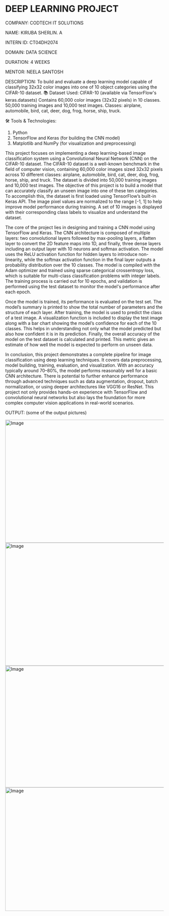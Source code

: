 # DEEP LEARNING PROJECT

COMPANY: CODTECH IT SOLUTIONS

NAME: KIRUBA SHERLIN. A

INTERN ID: CT04DH2074

DOMAIN: DATA SCIENCE

DURATION: 4 WEEKS

MENTOR: NEELA SANTOSH

DESCRIPTION:
To build and evaluate a deep learning model capable of classifying 32x32 color images into one of 10 object categories using the CIFAR-10 dataset.
📚 Dataset Used:
CIFAR-10 (available via TensorFlow's keras.datasets) Contains 60,000 color images (32x32 pixels) in 10 classes. 50,000 training images and 10,000 test images.
Classes: airplane, automobile, bird, cat, deer, dog, frog, horse, ship, truck.

🛠️ Tools & Technologies:
1) Python
2) TensorFlow and Keras (for building the CNN model)
3) Matplotlib and NumPy (for visualization and preprocessing)

This project focuses on implementing a deep learning-based image classification system using a Convolutional Neural Network (CNN) on the CIFAR-10 dataset. The CIFAR-10 dataset is a well-known benchmark in the field of computer vision, containing 60,000 color images sized 32x32 pixels across 10 different classes: airplane, automobile, bird, cat, deer, dog, frog, horse, ship, and truck. The dataset is divided into 50,000 training images and 10,000 test images. The objective of this project is to build a model that can accurately classify an unseen image into one of these ten categories. To accomplish this, the dataset is first loaded using TensorFlow’s built-in Keras API. The image pixel values are normalized to the range [-1, 1] to help improve model performance during training. A set of 10 images is displayed with their corresponding class labels to visualize and understand the dataset.

The core of the project lies in designing and training a CNN model using TensorFlow and Keras. The CNN architecture is composed of multiple layers: two convolutional layers followed by max-pooling layers, a flatten layer to convert the 2D feature maps into 1D, and finally, three dense layers including an output layer with 10 neurons and softmax activation. The model uses the ReLU activation function for hidden layers to introduce non-linearity, while the softmax activation function in the final layer outputs a probability distribution over the 10 classes. The model is compiled with the Adam optimizer and trained using sparse categorical crossentropy loss, which is suitable for multi-class classification problems with integer labels. The training process is carried out for 10 epochs, and validation is performed using the test dataset to monitor the model's performance after each epoch.

Once the model is trained, its performance is evaluated on the test set. The model’s summary is printed to show the total number of parameters and the structure of each layer. After training, the model is used to predict the class of a test image. A visualization function is included to display the test image along with a bar chart showing the model’s confidence for each of the 10 classes. This helps in understanding not only what the model predicted but also how confident it is in its prediction. Finally, the overall accuracy of the model on the test dataset is calculated and printed. This metric gives an estimate of how well the model is expected to perform on unseen data.

In conclusion, this project demonstrates a complete pipeline for image classification using deep learning techniques. It covers data preprocessing, model building, training, evaluation, and visualization. With an accuracy typically around 70–80%, the model performs reasonably well for a basic CNN architecture. There is potential to further enhance performance through advanced techniques such as data augmentation, dropout, batch normalization, or using deeper architectures like VGG16 or ResNet. This project not only provides hands-on experience with TensorFlow and convolutional neural networks but also lays the foundation for more complex computer vision applications in real-world scenarios.

OUTPUT: (some of the output pictures)

<img width="697" height="389" alt="Image" src="https://github.com/user-attachments/assets/4f283b05-63d7-462e-880e-7a5052efdd57" />
<img width="689" height="389" alt="Image" src="https://github.com/user-attachments/assets/273d3680-b251-4fed-86e3-66014ec75f57" />
<img width="689" height="385" alt="Image" src="https://github.com/user-attachments/assets/cf6f5b72-9df9-453d-aef1-70202055c5f4" />
<img width="697" height="391" alt="Image" src="https://github.com/user-attachments/assets/4f8c43f5-8172-4d1e-83a5-505f0b80006c" />
